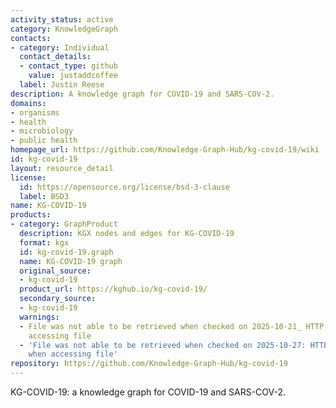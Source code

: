 ```yaml
---
activity_status: active
category: KnowledgeGraph
contacts:
- category: Individual
  contact_details:
  - contact_type: github
    value: justaddcoffee
  label: Justin Reese
description: A knowledge graph for COVID-19 and SARS-COV-2.
domains:
- organisms
- health
- microbiology
- public health
homepage_url: https://github.com/Knowledge-Graph-Hub/kg-covid-19/wiki
id: kg-covid-19
layout: resource_detail
license:
  id: https://opensource.org/license/bsd-3-clause
  label: BSD3
name: KG-COVID-19
products:
- category: GraphProduct
  description: KGX nodes and edges for KG-COVID-19
  format: kgx
  id: kg-covid-19.graph
  name: KG-COVID-19 graph
  original_source:
  - kg-covid-19
  product_url: https://kghub.io/kg-covid-19/
  secondary_source:
  - kg-covid-19
  warnings:
  - File was not able to be retrieved when checked on 2025-10-21_ HTTP 403 error when
    accessing file
  - 'File was not able to be retrieved when checked on 2025-10-27: HTTP 403 error
    when accessing file'
repository: https://github.com/Knowledge-Graph-Hub/kg-covid-19
---
```

KG-COVID-19: a knowledge graph for COVID-19 and SARS-COV-2.